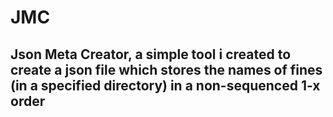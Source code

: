 # JMC
## Json Meta Creator, a simple tool i created to create a json file which stores the names of fines (in a specified directory) in a non-sequenced 1-x order
